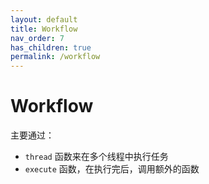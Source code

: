 ```yaml
---
layout: default
title: Workflow
nav_order: 7
has_children: true
permalink: /workflow
---
```


# Workflow

主要通过：

- `thread` 函数来在多个线程中执行任务
- `execute` 函数，在执行完后，调用额外的函数
